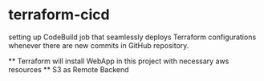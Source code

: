 # terraform-cicd

setting up CodeBuild job that seamlessly deploys Terraform configurations whenever there are new commits in GitHub repository. 

** Terraform will install WebApp in this project with necessary aws resources
** S3 as Remote Backend 
